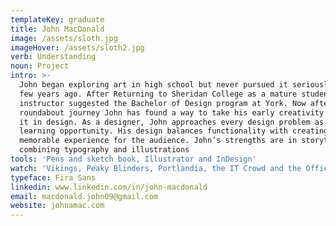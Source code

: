 ```yaml
---
templateKey: graduate
title: John MacDonald
image: /assets/sloth.jpg
imageHover: /assets/sloth2.jpg
verb: Understanding
noun: Project
intro: >-
  John began exploring art in high school but never pursued it seriously until a
  few years ago. After Returning to Sheridan College as a mature student, an
  instructor suggested the Bachelor of Design program at York. Now after a
  roundabout journey John has found a way to take his early creativity and use
  it in design. As a designer, John approaches every design problem as a
  learning opportunity. His design balances functionality with creating a
  memorable experience for the audience. John’s strengths are in storytelling,
  combining typography and illustrations 
tools: 'Pens and sketch book, Illustrator and InDesign'
watch: 'Vikings, Peaky Blinders, Portlandia, the IT Crowd and the Office  '
typeface: Fira Sans
linkedin: www.linkedin.com/in/john-macdonald
email: macdonald.john09@gmail.com
website: johnamac.com
---
```


